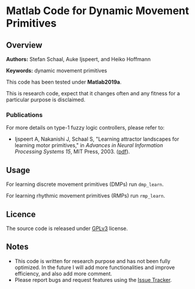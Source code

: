 
# Matlab Code for Dynamic Movement Primitives

## Overview

**Authors:** Stefan Schaal, Auke Ijspeert, and Heiko Hoffmann

**Keywords:** dynamic movement primitives

This code has been tested under **Matlab2019a**.

This is research code, expect that it changes often and any fitness for a particular purpose is disclaimed.

### Publications

For more details on type-1 fuzzy logic controllers, please refer to: 

* Ijspeert A, Nakanishi J, Schaal S, "Learning attractor landscapes for learning motor primitives," in *Advances in Neural Information Processing Systems 15*, MIT Press, 2003. ([pdf](http://www-clmc.usc.edu/publications/I/ijspeert-NIPS2002.pdf)).

## Usage

For learning discrete movement primitives (DMPs) run `dmp_learn`.

For learning rhythmic movement primitives (RMPs) run `rmp_learn`.

## Licence

The source code is released under [GPLv3](http://www.gnu.org/licenses/) license.

## Notes

 - This code is written for research purpose and has not been fully optimized. In the future I will add more functionalities and improve efficiency, and also add more comment.
 - Please report bugs and request features using the [Issue Tracker](https://github.com/andriyukr/controllers/issues).
